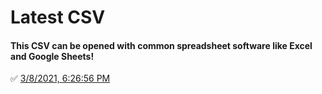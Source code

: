 # Latest CSV
#### This CSV can be opened with common spreadsheet software like Excel and Google Sheets!
✅ [3/8/2021, 6:26:56 PM](https://storage.googleapis.com/ptdp-staging.appspot.com/exports/company_facilities_1615246014195.csv)